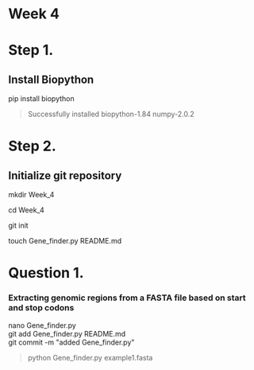 # Week 4 

# Step 1. 

## Install Biopython 
pip install biopython

> Successfully installed biopython-1.84 numpy-2.0.2

# Step 2. 

## Initialize git repository 
mkdir Week_4

cd Week_4

git init

touch Gene_finder.py README.md

# Question 1. 
### Extracting genomic regions from a FASTA file based on start and stop codons
 nano Gene_finder.py  
 git add Gene_finder.py README.md  
 git commit -m "added Gene_finder.py"

> python Gene_finder.py example1.fasta
 

